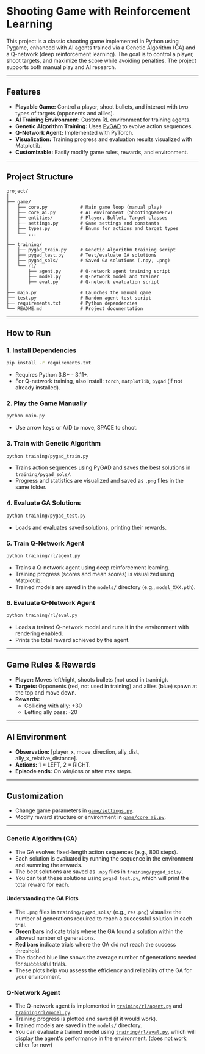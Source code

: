 # Shooting Game with Reinforcement Learning

This project is a classic shooting game implemented in Python using Pygame, enhanced with AI agents trained via a Genetic Algorithm (GA) and a Q-network (deep reinforcement learning). The goal is to control a player, shoot targets, and maximize the score while avoiding penalties. The project supports both manual play and AI research.

---

## Features

- **Playable Game:** Control a player, shoot bullets, and interact with two types of targets (opponents and allies).
- **AI Training Environment:** Custom RL environment for training agents.
- **Genetic Algorithm Training:** Uses [PyGAD](https://pygad.readthedocs.io/) to evolve action sequences.
- **Q-Network Agent:** Implemented with PyTorch.
- **Visualization:** Training progress and evaluation results visualized with Matplotlib.
- **Customizable:** Easily modify game rules, rewards, and environment.

---

## Project Structure

```
project/
│
├── game/
│   ├── core.py            # Main game loop (manual play)
│   ├── core_ai.py         # AI environment (ShootingGameEnv)
│   ├── entities/          # Player, Bullet, Target classes
│   ├── settings.py        # Game settings and constants
│   ├── types.py           # Enums for actions and target types
│   └── ...
│
├── training/
│   ├── pygad_train.py     # Genetic Algorithm training script
│   ├── pygad_test.py      # Test/evaluate GA solutions
│   ├── pygad_sols/        # Saved GA solutions (.npy, .png)
│   └── rl/
│       ├── agent.py       # Q-network agent training script
│       ├── model.py       # Q-network model and trainer
│       ├── eval.py        # Q-network evaluation script
│
├── main.py                # Launches the manual game
├── test.py                # Random agent test script
├── requirements.txt       # Python dependencies
└── README.md              # Project documentation
```

---

## How to Run

### 1. Install Dependencies

```bash
pip install -r requirements.txt
```

- Requires Python 3.8+ - 3.11+.
- For Q-network training, also install: `torch`, `matplotlib`, `pygad` (if not already installed).

### 2. Play the Game Manually

```bash
python main.py
```

- Use arrow keys or A/D to move, SPACE to shoot.

### 3. Train with Genetic Algorithm

```bash
python training/pygad_train.py
```

- Trains action sequences using PyGAD and saves the best solutions in `training/pygad_sols/`.
- Progress and statistics are visualized and saved as `.png` files in the same folder.

### 4. Evaluate GA Solutions

```bash
python training/pygad_test.py
```

- Loads and evaluates saved solutions, printing their rewards.

### 5. Train Q-Network Agent

```bash
python training/rl/agent.py
```

- Trains a Q-network agent using deep reinforcement learning.
- Training progress (scores and mean scores) is visualized using Matplotlib.
- Trained models are saved in the `models/` directory (e.g., `model_XXX.pth`).

### 6. Evaluate Q-Network Agent

```bash
python training/rl/eval.py
```

- Loads a trained Q-network model and runs it in the environment with rendering enabled.
- Prints the total reward achieved by the agent.

---

## Game Rules & Rewards

- **Player:** Moves left/right, shoots bullets (not used in traninig).
- **Targets:** Opponents (red, not used in training) and allies (blue) spawn at the top and move down.
- **Rewards:**
  - Colliding with ally: +30
  - Letting ally pass: -20

---

## AI Environment

- **Observation:** [player_x, move_direction, ally_dist, ally_x_relative_distance].
- **Actions:** 1 = LEFT, 2 = RIGHT.
- **Episode ends:** On win/loss or after max steps.

---

## Customization

- Change game parameters in [`game/settings.py`](game/settings.py).
- Modify reward structure or environment in [`game/core_ai.py`](game/core_ai.py).

---

### Genetic Algorithm (GA)

- The GA evolves fixed-length action sequences (e.g., 800 steps).
- Each solution is evaluated by running the sequence in the environment and summing the rewards.
- The best solutions are saved as `.npy` files in `training/pygad_sols/`.
- You can test these solutions using `pygad_test.py`, which will print the total reward for each.

#### Understanding the GA Plots

- The `.png` files in `training/pygad_sols/` (e.g., `res.png`) visualize the number of generations required to reach a successful solution in each trial.
- **Green bars** indicate trials where the GA found a solution within the allowed number of generations.
- **Red bars** indicate trials where the GA did not reach the success threshold.
- The dashed blue line shows the average number of generations needed for successful trials.
- These plots help you assess the efficiency and reliability of the GA for your environment.

### Q-Network Agent

- The Q-network agent is implemented in [`training/rl/agent.py`](training/rl/agent.py) and [`training/rl/model.py`](training/rl/model.py).
- Training progress is plotted and saved (if it would work).
- Trained models are saved in the `models/` directory.
- You can evaluate a trained model using [`training/rl/eval.py`](training/rl/eval.py), which will display the agent's performance in the environment. (does not work either for now)
